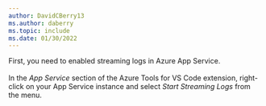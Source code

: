 ```yaml
---
author: DavidCBerry13
ms.author: daberry
ms.topic: include
ms.date: 01/30/2022
---
```

First, you need to enabled streaming logs in Azure App Service.<br>
<br>
In the *App Service* section of the Azure Tools for VS Code extension, right-click on your App Service instance and select *Start Streaming Logs* from the menu.